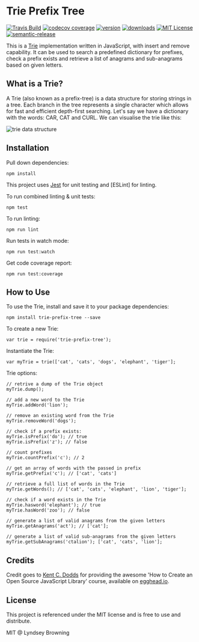 # Trie Prefix Tree

[![Travis Build](https://img.shields.io/travis/lyndseybrowning/trie-prefix-tree.svg?style=flat-square)](https://travis-ci.org/lyndseybrowning/trie-prefix-tree)
[![codecov coverage](https://img.shields.io/codecov/c/github/lyndseybrowning/trie-prefix-tree.svg?style=flat-square)](https://codecov.io/github/lyndseybrowning/trie-prefix-tree)
[![version](https://img.shields.io/npm/v/trie-prefix-tree.svg?style=flat-square)](http://npm.im/starwars-names)
[![downloads](https://img.shields.io/npm/dm/trie-prefix-tree.svg?style=flat-square)](http://npm-stat.com/charts.html?package=trie-prefix-tree&from=2015-08-01)
[![MIT License](https://img.shields.io/npm/l/trie-prefix-tree.svg?style=flat-square)](http://opensource.org/licenses/MIT)
[![semantic-release](https://img.shields.io/badge/%20%20%F0%9F%93%A6%F0%9F%9A%80-semantic--release-e10079.svg?style=flat-square)](https://github.com/semantic-release/semantic-release)

This is a [Trie](https://en.wikipedia.org/wiki/Trie) implementation written in JavaScript, with insert and remove capability. It can be used to search a predefined dictionary for prefixes, check a prefix exists and retrieve a list of anagrams and sub-anagrams based on given letters.

## What is a Trie?

A Trie (also known as a prefix-tree) is a data structure for storing strings in a tree. Each branch in the tree represents a single character which allows for fast and efficient depth-first searching. Let's say we have a dictionary with the words: CAR, CAT and CURL. We can visualise the trie like this:

![trie data structure]("/trie.jpg")

## Installation

Pull down dependencies:

```
npm install
```

This project uses [Jest](https://facebook.github.io/jest/) for unit testing and [ESLint] for linting.

To run combined linting & unit tests:

```
npm test
```

To run linting:

```
npm run lint
```

Run tests in watch mode:

```
npm run test:watch
```

Get code coverage report:

```
npm run test:coverage
```

## How to Use

To use the Trie, install and save it to your package dependencies:

```
npm install trie-prefix-tree --save
```

To create a new Trie:

```
var trie = require('trie-prefix-tree');
```

Instantiate the Trie:

```
var myTrie = trie(['cat', 'cats', 'dogs', 'elephant', 'tiger'];
```

Trie options:

```
// retrive a dump of the Trie object
myTrie.dump();

// add a new word to the Trie
myTrie.addWord('lion');

// remove an existing word from the Trie
myTrie.removeWord('dogs');

// check if a prefix exists:
myTrie.isPrefix('do'); // true
myTrie.isPrefix('z'); // false

// count prefixes
myTrie.countPrefix('c'); // 2

// get an array of words with the passed in prefix
myTrie.getPrefix('c'); // ['cat', 'cats']

// retrieve a full list of words in the Trie
myTrie.getWords(); // ['cat', 'cats', 'elephant', 'lion', 'tiger'];

// check if a word exists in the Trie
myTrie.hasword('elephant'); // true
myTrie.hasWord('zoo'); // false

// generate a list of valid anagrams from the given letters
myTrie.getAnagrams('act'); // ['cat'];

// generate a list of valid sub-anagrams from the given letters
myTrie.getSubAnagrams('ctalion'); ['cat', 'cats', 'lion'];
```

## Credits

Credit goes to [Kent C. Dodds](https://github.com/kentcdodds) for providing the awesome 'How to Create an Open Source JavaScript Library' course, available on [egghead.io](https://egghead.io/courses/how-to-write-an-open-source-javascript-library).

## License

This project is referenced under the MIT license and is free to use and distribute.

MIT @ Lyndsey Browning
